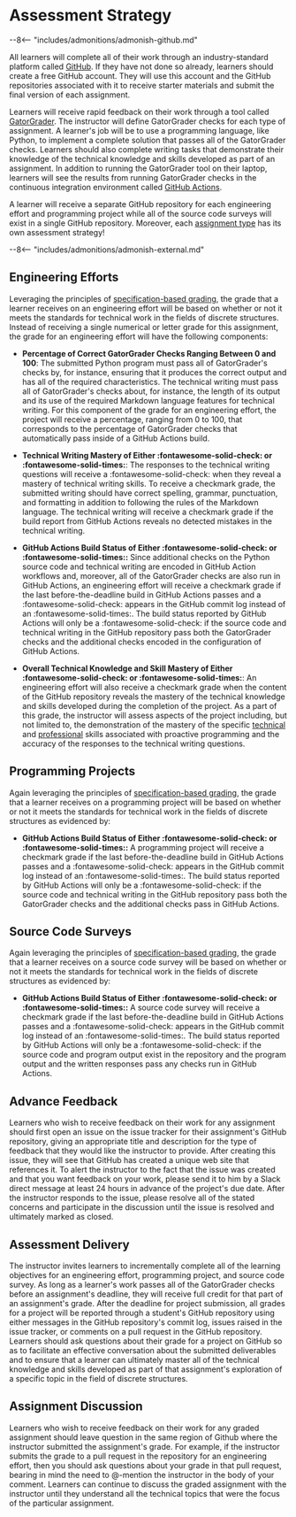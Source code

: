 # Assessment Strategy

--8<-- "includes/admonitions/admonish-github.md"

All learners will complete all of their work through an industry-standard
platform called [GitHub](https://www.github.com). If they have not done so
already, learners should create a free GitHub account. They will use this
account and the GitHub repositories associated with it to receive starter
materials and submit the final version of each assignment.

Learners will receive rapid feedback on their work through a tool called
[GatorGrader](https://github.com/GatorEducator/gatorgrader). The instructor will
define GatorGrader checks for each type of assignment. A learner's job will be
to use a programming language, like Python, to implement a complete solution
that passes all of the GatorGrader checks. Learners should also complete writing
tasks that demonstrate their knowledge of the technical knowledge and skills
developed as part of an assignment. In addition to running the GatorGrader tool
on their laptop, learners will see the results from running GatorGrader checks
in the continuous integration environment called [GitHub
Actions](https://github.com/features/actions).

A learner will receive a separate GitHub repository for each engineering effort
and programming project while all of the source code surveys will exist in a
single GitHub repository. Moreover, each [assignment type](assignment-types.md)
has its own assessment strategy!

--8<-- "includes/admonitions/admonish-external.md"

## Engineering Efforts

Leveraging the principles of [specification-based
grading](https://www.amazon.com/Specifications-Grading-Restoring-Motivating-Students/dp/1620362422),
the grade that a learner receives on an engineering effort will be based on
whether or not it meets the standards for technical work in the fields of
discrete structures. Instead of receiving a single numerical or letter grade for
this assignment, the grade for an engineering effort will have the following
components:

- **Percentage of Correct GatorGrader Checks Ranging Between 0 and 100**: The
  submitted Python program must pass all of GatorGrader's checks by, for
  instance, ensuring that it produces the correct output and has all of the
  required characteristics. The technical writing must pass all of
  GatorGrader's checks about, for instance, the length of its output and its
  use of the required Markdown language features for technical writing. For
  this component of the grade for an engineering effort, the project will
  receive a percentage, ranging from 0 to 100, that corresponds to the
  percentage of GatorGrader checks that automatically pass inside of a GitHub
  Actions build.

- **Technical Writing Mastery of Either :fontawesome-solid-check: or
  :fontawesome-solid-times:**: The responses to the technical writing questions
  will receive a :fontawesome-solid-check: when they reveal a mastery of
  technical writing skills. To receive a checkmark grade, the submitted writing
  should have correct spelling, grammar, punctuation, and formatting in
  addition to following the rules of the Markdown language. The technical
  writing will receive a checkmark grade if the build report from GitHub
  Actions reveals no detected mistakes in the technical writing.

- **GitHub Actions Build Status of Either :fontawesome-solid-check: or
  :fontawesome-solid-times::** Since additional checks on the Python source
  code and technical writing are encoded in GitHub Action workflows and,
  moreover, all of the GatorGrader checks are also run in GitHub Actions, an
  engineering effort will receive a checkmark grade if the last
  before-the-deadline build in GitHub Actions passes and a
  :fontawesome-solid-check: appears in the GitHub commit log instead of an
  :fontawesome-solid-times:. The build status reported by GitHub Actions will
  only be a :fontawesome-solid-check: if the source code and technical writing
  in the GitHub repository pass both the GatorGrader checks and the additional
  checks encoded in the configuration of GitHub Actions.

- **Overall Technical Knowledge and Skill Mastery of Either
  :fontawesome-solid-check: or :fontawesome-solid-times:**: An engineering
  effort will also receive a checkmark grade when the content of the GitHub
  repository reveals the mastery of the technical knowledge and skills developed
  during the completion of the project. As a part of this grade, the instructor
  will assess aspects of the project including, but not limited to, the
  demonstration of the mastery of the specific
  [technical](../../proactive-skills/technical-skills/introduction-technical-skills/)
  and
  [professional](../../proactive-skills/professional-skills/introduction-professional-skills/)
  skills associated with proactive programming and the accuracy of the responses
  to the technical writing questions.

## Programming Projects

Again leveraging the principles of [specification-based
grading](https://www.amazon.com/Specifications-Grading-Restoring-Motivating-Students/dp/1620362422),
the grade that a learner receives on a programming project will be based on
whether or not it meets the standards for technical work in the fields of
discrete structures as evidenced by:

- **GitHub Actions Build Status of Either :fontawesome-solid-check: or
  :fontawesome-solid-times::** A programming project will receive a checkmark
  grade if the last before-the-deadline build in GitHub Actions passes and a
  :fontawesome-solid-check: appears in the GitHub commit log instead of an
  :fontawesome-solid-times:. The build status reported by GitHub Actions will
  only be a :fontawesome-solid-check: if the source code and technical writing
  in the GitHub repository pass both the GatorGrader checks and the additional
  checks pass in GitHub Actions.

## Source Code Surveys

Again leveraging the principles of [specification-based
grading](https://www.amazon.com/Specifications-Grading-Restoring-Motivating-Students/dp/1620362422),
the grade that a learner receives on a source code survey will be based on
whether or not it meets the standards for technical work in the fields of
discrete structures as evidenced by:

- **GitHub Actions Build Status of Either :fontawesome-solid-check: or
  :fontawesome-solid-times::** A source code survey will receive a checkmark
  grade if the last before-the-deadline build in GitHub Actions passes and a
  :fontawesome-solid-check: appears in the GitHub commit log instead of an
  :fontawesome-solid-times:. The build status reported by GitHub Actions will
  only be a :fontawesome-solid-check: if the source code and program output
  exist in the repository and the program output and the written responses pass
  any checks run in GitHub Actions.

## Advance Feedback

Learners who wish to receive feedback on their work for any assignment should
first open an issue on the issue tracker for their assignment's GitHub
repository, giving an appropriate title and description for the type of feedback
that they would like the instructor to provide. After creating this issue, they
will see that GitHub has created a unique web site that references it. To alert
the instructor to the fact that the issue was created and that you want feedback
on your work, please send it to him by a Slack direct message at least 24 hours
in advance of the project's due date. After the instructor responds to the
issue, please resolve all of the stated concerns and participate in the
discussion until the issue is resolved and ultimately marked as closed.

## Assessment Delivery

The instructor invites learners to incrementally complete all of the
learning objectives for an engineering effort, programming project, and source
code survey. As long as a learner's work passes all of the GatorGrader checks
before an assignment's deadline, they will receive full credit for that part of
an assignment's grade. After the deadline for project submission, all grades for
a project will be reported through a student's GitHub repository using either
messages in the GitHub repository's commit log, issues raised in the issue
tracker, or comments on a pull request in the GitHub repository. Learners should
ask questions about their grade for a project on GitHub so as to facilitate an
effective conversation about the submitted deliverables and to ensure that a
learner can ultimately master all of the technical knowledge and skills
developed as part of that assignment's exploration of a specific topic in the
field of discrete structures.

## Assignment Discussion

Learners who wish to receive feedback on their work for any graded assignment
should leave question in the same region of Github where the instructor
submitted the assignment's grade. For example, if the instructor submits the
grade to a pull request in the repository for an engineering effort, then you
should ask questions about your grade in that pull request, bearing in mind the
need to @-mention the instructor in the body of your comment. Learners can
continue to discuss the graded assignment with the instructor until they
understand all the technical topics that were the focus of the particular
assignment.
